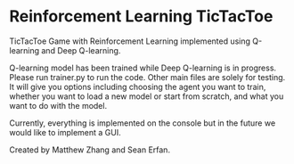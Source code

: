 # Reinforcement Learning TicTacToe
TicTacToe Game with Reinforcement Learning implemented using Q-learning and Deep Q-learning.

Q-learning model has been trained while Deep Q-learning is in progress. Please run trainer.py to run the code. Other main files are solely for testing.
It will give you options including choosing the agent you want to train, whether you want to load a new model or start from scratch, and what you want to do with the model.

Currently, everything is implemented on the console but in the future we would like to implement a GUI. 

Created by Matthew Zhang and Sean Erfan.
